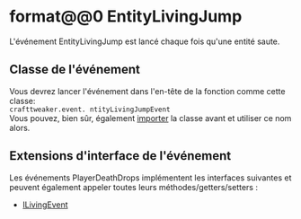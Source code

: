 # format@@0 EntityLivingJump

L'événement EntityLivingJump est lancé chaque fois qu'une entité saute.

## Classe de l'événement

Vous devrez lancer l'événement dans l'en-tête de la fonction comme cette classe:  
`crafttweaker.event. ntityLivingJumpEvent`  
Vous pouvez, bien sûr, également [importer](/AdvancedFunctions/Import/) la classe avant et utiliser ce nom alors.

## Extensions d'interface de l'événement

Les événements PlayerDeathDrops implémentent les interfaces suivantes et peuvent également appeler toutes leurs méthodes/getters/setters :

- [ILivingEvent](/Vanilla/Events/Events/ILivingEvent/)
